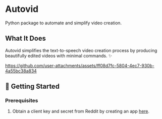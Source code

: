# Autovid
Python package to automate and simplify video creation.

## What It Does
Autovid simplifies the text-to-speech video creation process by producing beautifully edited videos with minimal commands. :sparkles:

https://github.com/user-attachments/assets/ff08d7fc-5804-4ec7-930b-4a55bc38a834

## :rocket: Getting Started

### Prerequisites
1. Obtain a client key and secret from Reddit by creating an app [here](https://old.reddit.com/prefs/apps/).
